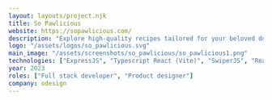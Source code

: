 ```yaml
---
layout: layouts/project.njk
title: So Pawlicious
website: https://sopawlicious.com/
description: "Explore high-quality recipes tailored for your beloved dog, using ingredients easily found at home."
logo: "/assets/logos/so_pawlicious.svg"
main_image: "/assets/screenshots/so_pawlicious/so_pawlicious1.png"
technologies: ["ExpressJS", "Typescript React (Vite)", "SwiperJS", "ReactSpring", "UnoCSS", "Zustand", "EditorJS", "AWS (Amazon Web Services)", "Redis", "PassportJS", "Zod", "SharpJS", "Sequelize (MySQL)"]
year: 2023
roles: ["Full stack developer", "Product designer"]
company: odesign
---
```


